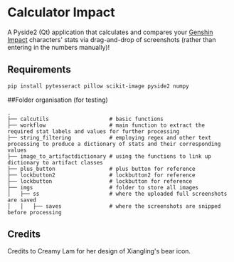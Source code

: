 # Calculator Impact

A Pyside2 (Qt) application that calculates and compares your [Genshin Impact](https://genshin.mihoyo.com) characters' stats via drag-and-drop of screenshots (rather than entering in the numbers manually)!

## Requirements
```bash
pip install pytesseract pillow scikit-image pyside2 numpy
```
##Folder organisation (for testing)

    .
    ├── calcutils                   # basic functions
    ├── workflow                    # main function to extract the required stat labels and values for further processing
    ├── string_filtering            # employing regex and other text processing to produce a dictionary of stats and their corresponding values
    ├── image_to_artifactdictionary # using the functions to link up dictionary to artifact classes
    ├── plus_button                 # plus button for reference
    ├── lockbutton2                 # lockbutton2 for reference
    ├── lockbutton                  # lockbutton for reference
    ├── imgs                        # folder to store all images
    │   ├── ss                      # where the uploaded full screenshots are saved
    │   │   ├── saves               # where the screenshots are snipped before processing


## Credits
Credits to Creamy Lam for her design of Xiangling's bear icon.
